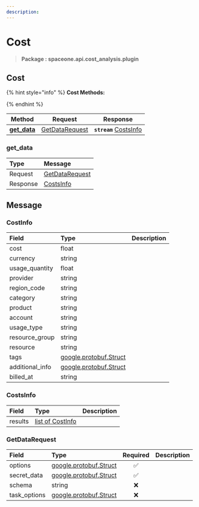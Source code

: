 ```yaml
---
description:  
---
```

# Cost

>  **Package : spaceone.api.cost_analysis.plugin**

## Cost

{% hint style="info" %}
**Cost Methods:**

{%  endhint %}


| Method | Request | Response |
| :-----: | :--------: | :--------: |
| [**get_data**](cost.md#get_data)|   [GetDataRequest](cost.md#getdatarequest) | **`stream`**   [CostsInfo](cost.md#costsinfo) | 
 

 
### get_data


| Type | Message |
| :--- | :--- |
| Request | [GetDataRequest](cost.md#getdatarequest) |
| Response |  [CostsInfo](cost.md#costsinfo)  |


## 

## Message

### CostInfo
| Field | Type |  Description |
| :--- | :--- | :--- |
| cost |float | |
| currency |string | |
| usage_quantity |float | |
| provider |string | |
| region_code |string | |
| category |string | |
| product |string | |
| account |string | |
| usage_type |string | |
| resource_group |string | |
| resource |string | |
| tags |[google.protobuf.Struct](https://github.com/protocolbuffers/protobuf/blob/master/src/google/protobuf/struct.proto) | |
| additional_info |[google.protobuf.Struct](https://github.com/protocolbuffers/protobuf/blob/master/src/google/protobuf/struct.proto) | |
| billed_at |string | |

### CostsInfo
| Field | Type |  Description |
| :--- | :--- | :--- |
| results |[list of CostInfo](cost.md#costinfo) | |

### GetDataRequest
| Field | Type | Required | Description |
| :--- | :--- | :---: | :--- |
| options |[google.protobuf.Struct](https://github.com/protocolbuffers/protobuf/blob/master/src/google/protobuf/struct.proto)|✅| |
| secret_data |[google.protobuf.Struct](https://github.com/protocolbuffers/protobuf/blob/master/src/google/protobuf/struct.proto)|✅| |
| schema |string|❌| |
| task_options |[google.protobuf.Struct](https://github.com/protocolbuffers/protobuf/blob/master/src/google/protobuf/struct.proto)|❌| |
